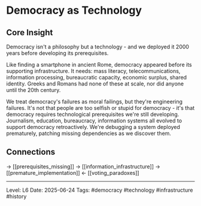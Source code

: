 # Democracy as Technology

## Core Insight
Democracy isn't a philosophy but a technology - and we deployed it 2000 years before developing its prerequisites.

Like finding a smartphone in ancient Rome, democracy appeared before its supporting infrastructure. It needs: mass literacy, telecommunications, information processing, bureaucratic capacity, economic surplus, shared identity. Greeks and Romans had none of these at scale, nor did anyone until the 20th century.

We treat democracy's failures as moral failings, but they're engineering failures. It's not that people are too selfish or stupid for democracy - it's that democracy requires technological prerequisites we're still developing. Journalism, education, bureaucracy, information systems all evolved to support democracy retroactively. We're debugging a system deployed prematurely, patching missing dependencies as we discover them.

## Connections
→ [[prerequisites_missing]]
→ [[information_infrastructure]]
→ [[premature_implementation]]
← [[voting_paradoxes]]

---
Level: L6
Date: 2025-06-24
Tags: #democracy #technology #infrastructure #history